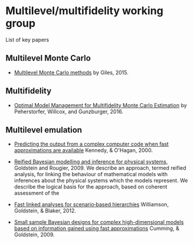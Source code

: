 # Multilevel/multifidelity working group

List of key papers

## Multilevel Monte Carlo
- [Multilevel Monte Carlo methods](https://people.maths.ox.ac.uk/gilesm/files/acta15.pdf) by Giles, 2015.


## Multifidelity
- [Optimal Model Management for Multifidelity Monte Carlo Estimation](http://epubs.siam.org/doi/pdf/10.1137/15M1046472) by Peherstorfer, Willcox, and Gunzburger, 2016.

## Multilevel emulation

- [Predicting the output from a complex computer code when fast approximations are available](https://www.jstor.org/stable/2673557?seq=1#page_scan_tab_contents)
Kennedy, & O'Hagan, 2000.

- [Reified Bayesian modelling and inference for physical systems](http://www.sciencedirect.com/science/article/pii/S0378375808003303), Goldstein and Rougier, 2009.
We describe an approach, termed reified analysis, for linking the behaviour of mathematical models with inferences about the physical systems which the models represent. We describe the logical basis for the approach, based on coherent assessment of the  


- [Fast linked analyses for scenario‐based hierarchies](http://onlinelibrary.wiley.com/doi/10.1111/j.1467-9876.2012.01042.x/abstract)
Williamson, Goldstein, & Blaker, 2012.

- [Small sample Bayesian designs for complex high-dimensional models based on information gained using fast approximations](http://www.tandfonline.com/doi/abs/10.1198/TECH.2009.08015)
Cumming, & Goldstein, 2009.
